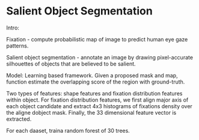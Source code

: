 # Salient Object Segmentation

Intro:

Fixation - compute probabilistic map of image to predict human eye gaze patterns.

Salient object segmentation - annotate an image by drawing pixel-accurate silhouettes of objects that are believed to be salient.

Model: Learning based framework. Given a proposed mask and map, function estimate the overlapping score of the region with ground-truth.

Two types of features: shape features and fixation distribution features within object. For fixation distribution features, we first align major axis of each object candidate and extract 4x3 histograms of fixations density over the aligne dobject mask. Finally, the 33 dimensional feature vector is extracted.

For each daaset, traina  random forest of 30 trees.
